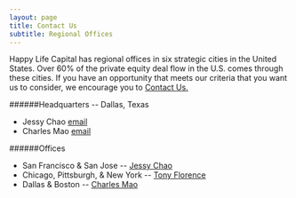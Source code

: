 ```yaml
---
layout: page
title: Contact Us
subtitle: Regional Offices
---
```


Happy Life Capital has regional offices in six strategic cities in the United States. Over 60% of the private equity deal flow in the U.S. comes through these cities. If you have an opportunity that meets our criteria that you want us to consider, we encourage you to [Contact Us.](happylifecapital.com/contact/)

######Headquarters -- Dallas, Texas
* Jessy Chao [email](mailto:jessy_chao@happylifecapital.com)
* Charles Mao [email](mailto:charles_mao@happylifecapital.com)

######Offices
* San Francisco & San Jose -- [Jessy Chao](mailto:jessy_chao@happylifecapital.com)
* Chicago, Pittsburgh, & New York -- [Tony Florence](mailto:tony_florence@comcast.net)
* Dallas & Boston -- [Charles Mao](mailto:charles_mao@happylifecapital.com)


